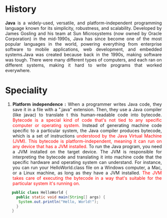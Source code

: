 <div style="text-align:justify;">



# History

**Java** is a widely-used, versatile, and
platform-independent programming language known for its
simplicity, robustness, and scalability. Developed by James
Gosling and his team at Sun Microsystems (now owned by Oracle
Corporation) in the mid-1990s, Java has since become one of
the most popular languages in the world, powering everything
from enterprise software to mobile applications, web
development, and embedded systems.Java was created because
back in the 1990s, making software was tough. There were
many different types of computers, and each ran on different
systems, making it hard to write programs that worked
everywhere.

# Speciality

1. **Platform independence :** When a programmer writes Java
   code, they save it in a file with a ".java" extension.
   Then, they use a Java compiler (like javac) to translate t
   this human-readable code into bytecode.
   <span style="color:red;"> Bytecode is a special kind of code that's not
   tied to any specific computer or operating system.</span>
   Instead of generating machine code specific to a
   particular system, the Java compiler produces bytecode, which is a set of instructions    <span style="color:red;">understood by the
   Java Virtual Machine (JVM). This bytecode is platform-independent, meaning it can run on any device that has a
   JVM installed. </span>   To run the Java program, you need a JVM installed on the target device. The JVM is responsible for
   interpreting the bytecode and translating it into machine code that the specific hardware and operating system can
   understand. For instance, you can run your HelloWorld.class file on a Windows computer, a Mac, or a Linux machine,
   as long as they have a JVM installed.    <span style="color:red;"> The JVM takes care of executing the bytecode in a
   way that's suitable for the
   particular system it's running on. </span>


```java
   public class HelloWorld {
     public static void main(String[] args) {
      System.out.println("Hello, World!");
     }
   }
```


</div>